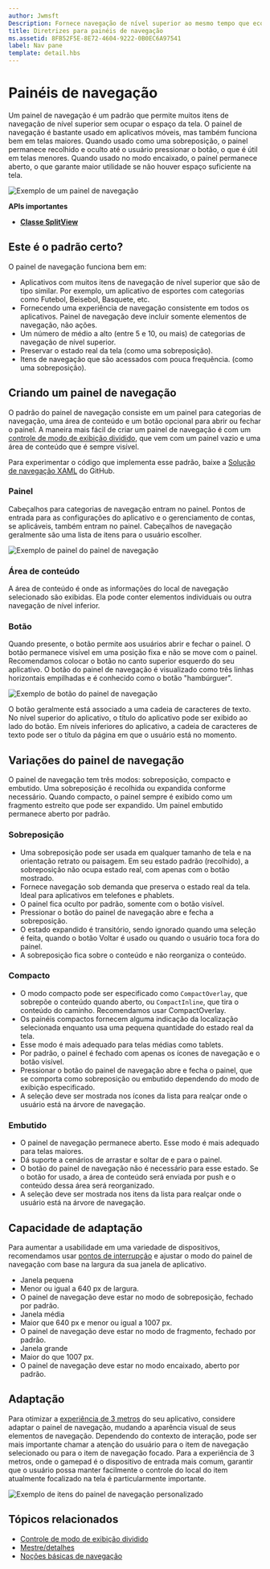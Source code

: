 ```yaml
---
author: Jwmsft
Description: Fornece navegação de nível superior ao mesmo tempo que economiza o espaço da tela.
title: Diretrizes para painéis de navegação
ms.assetid: 8FB52F5E-8E72-4604-9222-0B0EC6A97541
label: Nav pane
template: detail.hbs
---
```


Painéis de navegação
=============================================================================================
Um painel de navegação é um padrão que permite muitos itens de navegação de nível superior sem ocupar o espaço da tela. O painel de navegação é bastante usado em aplicativos móveis, mas também funciona bem em telas maiores. Quando usado como uma sobreposição, o painel permanece recolhido e oculto até o usuário pressionar o botão, o que é útil em telas menores. Quando usado no modo encaixado, o painel permanece aberto, o que garante maior utilidade se não houver espaço suficiente na tela.

![Exemplo de um painel de navegação](images/navHero.png)

<span class="sidebar_heading" style="font-weight: bold;">APIs importantes</span>

-   [**Classe SplitView**](https://msdn.microsoft.com/library/windows/apps/dn864360)

## <span id="Is_this_the_right_pattern_"></span><span id="is_this_the_right_pattern_"></span><span id="IS_THIS_THE_RIGHT_PATTERN_"></span>Este é o padrão certo?

O painel de navegação funciona bem em:

-   Aplicativos com muitos itens de navegação de nível superior que são de tipo similar. Por exemplo, um aplicativo de esportes com categorias como Futebol, Beisebol, Basquete, etc.
-   Fornecendo uma experiência de navegação consistente em todos os aplicativos. Painel de navegação deve incluir somente elementos de navegação, não ações.
-   Um número de médio a alto (entre 5 e 10, ou mais) de categorias de navegação de nível superior.
-   Preservar o estado real da tela (como uma sobreposição).
-   Itens de navegação que são acessados com pouca frequência. (como uma sobreposição).

## <span id="Building_a_nav_pane"></span><span id="building_a_nav_pane"></span><span id="BUILDING_A_NAV_PANE"></span>Criando um painel de navegação

O padrão do painel de navegação consiste em um painel para categorias de navegação, uma área de conteúdo e um botão opcional para abrir ou fechar o painel. A maneira mais fácil de criar um painel de navegação é com um [controle de modo de exibição dividido](split-view.md), que vem com um painel vazio e uma área de conteúdo que é sempre visível.

Para experimentar o código que implementa esse padrão, baixe a [Solução de navegação XAML](https://github.com/Microsoft/Windows-universal-samples/tree/master/Samples/XamlNavigation) do GitHub.



### <span id="Pane"></span><span id="pane"></span><span id="PANE"></span>Painel

Cabeçalhos para categorias de navegação entram no painel. Pontos de entrada para as configurações do aplicativo e o gerenciamento de contas, se aplicáveis, também entram no painel. Cabeçalhos de navegação geralmente são uma lista de itens para o usuário escolher.

![Exemplo de painel do painel de navegação](images/nav_pane_expanded.png)

### <span id="Content_area"></span><span id="content_area"></span><span id="CONTENT_AREA"></span>Área de conteúdo

A área de conteúdo é onde as informações do local de navegação selecionado são exibidas. Ela pode conter elementos individuais ou outra navegação de nível inferior.

### <span id="Button"></span><span id="button"></span><span id="BUTTON"></span>Botão

Quando presente, o botão permite aos usuários abrir e fechar o painel. O botão permanece visível em uma posição fixa e não se move com o painel. Recomendamos colocar o botão no canto superior esquerdo do seu aplicativo. O botão do painel de navegação é visualizado como três linhas horizontais empilhadas e é conhecido como o botão "hambúrguer".

![Exemplo de botão do painel de navegação](images/nav_button.png)

O botão geralmente está associado a uma cadeia de caracteres de texto. No nível superior do aplicativo, o título do aplicativo pode ser exibido ao lado do botão. Em níveis inferiores do aplicativo, a cadeia de caracteres de texto pode ser o título da página em que o usuário está no momento.

## <span id="Nav_pane_variations"></span><span id="nav_pane_variations"></span><span id="NAV_PANE_VARIATIONS"></span>Variações do painel de navegação

O painel de navegação tem três modos: sobreposição, compacto e embutido. Uma sobreposição é recolhida ou expandida conforme necessário. Quando compacto, o painel sempre é exibido como um fragmento estreito que pode ser expandido. Um painel embutido permanece aberto por padrão.

### <span id="Overlay"></span><span id="overlay"></span><span id="OVERLAY"></span>Sobreposição

-   Uma sobreposição pode ser usada em qualquer tamanho de tela e na orientação retrato ou paisagem. Em seu estado padrão (recolhido), a sobreposição não ocupa estado real, com apenas com o botão mostrado.
-   Fornece navegação sob demanda que preserva o estado real da tela. Ideal para aplicativos em telefones e phablets.
-   O painel fica oculto por padrão, somente com o botão visível.
-   Pressionar o botão do painel de navegação abre e fecha a sobreposição.
-   O estado expandido é transitório, sendo ignorado quando uma seleção é feita, quando o botão Voltar é usado ou quando o usuário toca fora do painel.
-   A sobreposição fica sobre o conteúdo e não reorganiza o conteúdo.

### <span id="Compact"></span><span id="compact"></span><span id="COMPACT"></span>Compacto

-   O modo compacto pode ser especificado como `CompactOverlay`, que sobrepõe o conteúdo quando aberto, ou `CompactInline`, que tira o conteúdo do caminho. Recomendamos usar CompactOverlay.
-   Os painéis compactos fornecem alguma indicação da localização selecionada enquanto usa uma pequena quantidade do estado real da tela.
-   Esse modo é mais adequado para telas médias como tablets.
-   Por padrão, o painel é fechado com apenas os ícones de navegação e o botão visível.
-   Pressionar o botão do painel de navegação abre e fecha o painel, que se comporta como sobreposição ou embutido dependendo do modo de exibição especificado.
-   A seleção deve ser mostrada nos ícones da lista para realçar onde o usuário está na árvore de navegação.

### <span id="Inline"></span><span id="inline"></span><span id="INLINE"></span>Embutido

-   O painel de navegação permanece aberto. Esse modo é mais adequado para telas maiores.
-   Dá suporte a cenários de arrastar e soltar de e para o painel.
-   O botão do painel de navegação não é necessário para esse estado. Se o botão for usado, a área de conteúdo será enviada por push e o conteúdo dessa área será reorganizado.
-   A seleção deve ser mostrada nos itens da lista para realçar onde o usuário está na árvore de navegação.

## <span id="Adaptability"></span><span id="adaptability"></span><span id="ADAPTABILITY"></span>Capacidade de adaptação

Para aumentar a usabilidade em uma variedade de dispositivos, recomendamos usar [pontos de interrupção](../layout/screen-sizes-and-breakpoints-for-responsive-design.md) e ajustar o modo do painel de navegação com base na largura da sua janela de aplicativo.
-   Janela pequena
   -   Menor ou igual a 640 px de largura.
   -   O painel de navegação deve estar no modo de sobreposição, fechado por padrão.
-   Janela média
   -   Maior que 640 px e menor ou igual a 1007 px.
   -   O painel de navegação deve estar no modo de fragmento, fechado por padrão.
-   Janela grande
   -   Maior do que 1007 px.
   -   O painel de navegação deve estar no modo encaixado, aberto por padrão.

## <span id="Tailoring"></span><span id="tailoring"></span><span id="TAILORING"></span>Adaptação

Para otimizar a [experiência de 3 metros](http://go.microsoft.com/fwlink/?LinkId=760736) do seu aplicativo, considere adaptar o painel de navegação, mudando a aparência visual de seus elementos de navegação. Dependendo do contexto de interação, pode ser mais importante chamar a atenção do usuário para o item de navegação selecionado ou para o item de navegação focado. Para a experiência de 3 metros, onde o gamepad é o dispositivo de entrada mais comum, garantir que o usuário possa manter facilmente o controle do local do item atualmente focalizado na tela é particularmente importante.

![Exemplo de itens do painel de navegação personalizado](images/nav_item_states.png)

## <span id="related_topics"></span>Tópicos relacionados

* [Controle de modo de exibição dividido](split-view.md)
* [Mestre/detalhes](master-details.md)
* [Noções básicas de navegação](https://msdn.microsoft.com/library/windows/apps/dn958438)
 

 


<!--HONumber=May16_HO2-->


